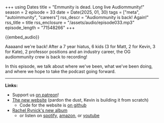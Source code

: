 +++
using Dates
title = "Emmunity is dead. Long live Audiommunity!"
season = 2
episode = 33
date = Date(2025, 01, 30)
tags = ["meta", "autoimmunity", "careers"]
rss_descr = "Audiommunity is back! Again!"
rss_title = title
rss_enclosure = "/assets/audio/episode033.mp3"
episode_length = "71548266"
+++

{{embed_audio}}

Aaaaand we're back! After a 7 year hiatus,
6 kids (3 for Matt, 2 for Kevin, 3 for Kate),
2 professor positions and an industry career,
the OG audiommunity crew is back to recording!

In this episode, we talk about where we've been,
what we've been doing, and where we hope to take the podcast going forward.


---

**Links:**

- Support us [on patreon](https://patreon.com/audiommunity)!
- [The new website](https://audiommunity.org) (pardon the dust, Kevin is building it from scratch)
  - Code for the website is [on github](https://github.com/kescobo/audiommunity.org)
- [Rachel Rynick's new album](https://rachelrynick.com/after-the-light-preorder)
  - or listen on [spotify](https://open.spotify.com/album/7D9Dz8wYVQ0I48oUHAQiin),
    [amazon](https://www.amazon.com/dp/B0DNTWWBD1/),
    or [youtube](https://www.youtube.com/playlist?list=OLAK5uy_nz7TUKXc3ruOyVmlllVRHM39xse5UqT74)


